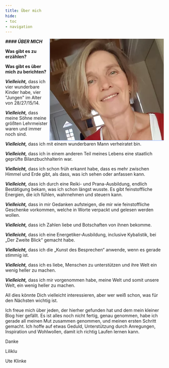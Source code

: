 ```yaml
---
title: Über mich
hide:
- toc
- navigation
---
```

<style>
img {
  float: right;
}
</style>
***#### ÜBER MICH***   ![](img/ueber-mich.png)






















**Was gibt es zu erzählen?**


**Was gibt es über mich zu berichten?**




***Vielleicht,*** dass ich vier wunderbare Kinder habe, vier "Jungen" im Alter von 28/27/15/14.

***Vielleicht,*** dass meine Söhne meine größten Lehrmeister waren und immer noch sind.



***Vielleicht,*** dass ich mit einem wunderbaren Mann verheiratet bin.



***Vielleicht,*** dass ich in einem anderen Teil meines Lebens eine staatlich geprüfte Bilanzbuchhalterin war.

***Vielleicht,*** dass ich schon früh erkannt habe, dass es mehr zwischen Himmel und Erde gibt, als dass, was ich sehen oder anfassen kann.

***Vielleicht,*** dass ich durch eine Reiki- und Prana-Ausbildung, endlich Bestätigung bekam, was ich schon längst wusste. Es gibt feinstoffliche Energien, die ich fühlen, wahrnehmen und steuern kann.

***Vielleicht,*** dass in mir Gedanken aufsteigen, die mir wie feinstoffliche Geschenke vorkommen, welche in Worte verpackt und gelesen werden wollen.

***Vielleicht,*** dass ich Zahlen liebe und Botschaften von ihnen bekomme.

***Vielleicht,*** dass ich eine Energetiker-Ausbildung, inclusive Kybalistik, bei „Der Zweite Blick“ gemacht habe.

***Vielleicht,*** dass ich die „Kunst des Besprechen“ anwende, wenn es gerade stimmig ist.



***Vielleicht,*** dass ich es liebe, Menschen zu unterstützen und ihre Welt ein wenig heller zu machen.



***Vielleicht,*** dass ich mir vorgenommen habe, meine Welt und somit unsere Welt, ein wenig heller zu machen.



All dies könnte Dich vielleicht interessieren, aber wer weiß schon, was für den Nächsten wichtig ist.



Ich freue mich über jeden, der hierher gefunden hat und dem mein kleiner Blog hier gefällt. Es ist alles noch nicht fertig, genau genommen, habe ich gerade all meinen Mut zusammen genommen, und meinen ersten Schritt gemacht. Ich hoffe auf etwas Geduld, Unterstützung durch Anregungen, Inspiration und Wohlwollen, damit ich richtig Laufen lernen kann.



Danke

Liliklu  

Ute Klinke
